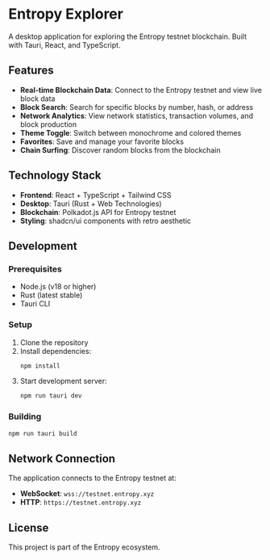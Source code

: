 # Entropy Explorer

A desktop application for exploring the Entropy testnet blockchain. Built with Tauri, React, and TypeScript.

## Features

- **Real-time Blockchain Data**: Connect to the Entropy testnet and view live block data
- **Block Search**: Search for specific blocks by number, hash, or address
- **Network Analytics**: View network statistics, transaction volumes, and block production
- **Theme Toggle**: Switch between monochrome and colored themes
- **Favorites**: Save and manage your favorite blocks
- **Chain Surfing**: Discover random blocks from the blockchain

## Technology Stack

- **Frontend**: React + TypeScript + Tailwind CSS
- **Desktop**: Tauri (Rust + Web Technologies)
- **Blockchain**: Polkadot.js API for Entropy testnet
- **Styling**: shadcn/ui components with retro aesthetic

## Development

### Prerequisites

- Node.js (v18 or higher)
- Rust (latest stable)
- Tauri CLI

### Setup

1. Clone the repository
2. Install dependencies:
   ```bash
   npm install
   ```
3. Start development server:
   ```bash
   npm run tauri dev
   ```

### Building

```bash
npm run tauri build
```

## Network Connection

The application connects to the Entropy testnet at:
- **WebSocket**: `wss://testnet.entropy.xyz`
- **HTTP**: `https://testnet.entropy.xyz`

## License

This project is part of the Entropy ecosystem.
